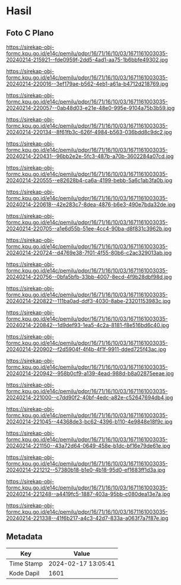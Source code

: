 # Hasil

## Foto C Plano

https://sirekap-obj-formc.kpu.go.id/e14c/pemilu/pdpr/16/71/16/10/03/1671161003035-20240214-215921--fde0959f-2dd5-4ad1-aa75-1b6bbfe49302.jpg

https://sirekap-obj-formc.kpu.go.id/e14c/pemilu/pdpr/16/71/16/10/03/1671161003035-20240214-220016--3ef179ae-b562-4eb1-a61a-b4712d218769.jpg

https://sirekap-obj-formc.kpu.go.id/e14c/pemilu/pdpr/16/71/16/10/03/1671161003035-20240214-220057--0ab48d03-e21e-48e0-995e-9104a75b3b59.jpg

https://sirekap-obj-formc.kpu.go.id/e14c/pemilu/pdpr/16/71/16/10/03/1671161003035-20240214-220134--8f61fb3c-626f-4984-b563-036bdd8c9dc2.jpg

https://sirekap-obj-formc.kpu.go.id/e14c/pemilu/pdpr/16/71/16/10/03/1671161003035-20240214-220431--96bb2e2e-5fc3-487b-a70b-3602284a07cd.jpg

https://sirekap-obj-formc.kpu.go.id/e14c/pemilu/pdpr/16/71/16/10/03/1671161003035-20240214-220555--e82628b4-ca6a-4199-bebb-5a6c1ab3fa0b.jpg

https://sirekap-obj-formc.kpu.go.id/e14c/pemilu/pdpr/16/71/16/10/03/1671161003035-20240214-220618--42e283c7-8dea-4876-b6e3-490e7bda32de.jpg

https://sirekap-obj-formc.kpu.go.id/e14c/pemilu/pdpr/16/71/16/10/03/1671161003035-20240214-220705--a1e6d55b-51ee-4cc4-90ba-d8f831c3962b.jpg

https://sirekap-obj-formc.kpu.go.id/e14c/pemilu/pdpr/16/71/16/10/03/1671161003035-20240214-220724--d4769e38-7f01-4f55-80b6-c2ac329013ab.jpg

https://sirekap-obj-formc.kpu.go.id/e14c/pemilu/pdpr/16/71/16/10/03/1671161003035-20240214-220756--0bfa5bfb-33bb-4007-8ecd-4f9b28dbf98d.jpg

https://sirekap-obj-formc.kpu.go.id/e14c/pemilu/pdpr/16/71/16/10/03/1671161003035-20240214-220822--111ba0ad-ddf3-4030-8abe-23201153983c.jpg

https://sirekap-obj-formc.kpu.go.id/e14c/pemilu/pdpr/16/71/16/10/03/1671161003035-20240214-220842--1d9def93-1ea5-4c2a-8181-f8e516bd6c40.jpg

https://sirekap-obj-formc.kpu.go.id/e14c/pemilu/pdpr/16/71/16/10/03/1671161003035-20240214-220902--f2d5904f-4f4b-4f1f-9911-dded725f43ac.jpg

https://sirekap-obj-formc.kpu.go.id/e14c/pemilu/pdpr/16/71/16/10/03/1671161003035-20240214-220942--958b0cf9-a139-4ead-988d-b8a02875eeae.jpg

https://sirekap-obj-formc.kpu.go.id/e14c/pemilu/pdpr/16/71/16/10/03/1671161003035-20240214-221000--c7dd90f2-40bf-4edc-a82e-c52647694db4.jpg

https://sirekap-obj-formc.kpu.go.id/e14c/pemilu/pdpr/16/71/16/10/03/1671161003035-20240214-221045--44368de3-bc62-4396-b110-4e9848e18f9c.jpg

https://sirekap-obj-formc.kpu.go.id/e14c/pemilu/pdpr/16/71/16/10/03/1671161003035-20240214-221150--43a72d64-0649-458e-b1dc-bf16e79de61e.jpg

https://sirekap-obj-formc.kpu.go.id/e14c/pemilu/pdpr/16/71/16/10/03/1671161003035-20240214-221212--57380b18-b1e0-4b18-95d0-ef1683ff1d3a.jpg

https://sirekap-obj-formc.kpu.go.id/e14c/pemilu/pdpr/16/71/16/10/03/1671161003035-20240214-221248--a4419fc5-1887-403a-95bb-c080dea13e7a.jpg

https://sirekap-obj-formc.kpu.go.id/e14c/pemilu/pdpr/16/71/16/10/03/1671161003035-20240214-221338--41f6b217-a4c3-42d7-833a-a063f7a7f87e.jpg


## Metadata

| Key        | Value               |
| ---------- | ------------------- |
| Time Stamp | 2024-02-17 13:05:41 |
| Kode Dapil | 1601                |



